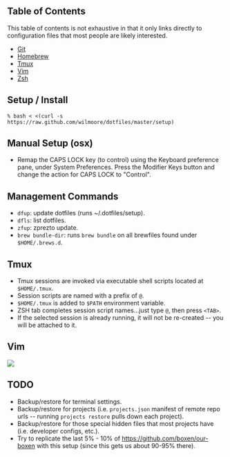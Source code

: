 ## Table of Contents

This table of contents is not exhaustive in that it only links directly to configuration files that most people are likely interested.

- [Git](active/.config/git/config)
- [Homebrew](active/.config/brew/bundles.d/github.com/wilmoore/brewfiles/wilmoore.brewfile)
- [Tmux](active/.tmux.conf)
- [Vim](active/.vim)
- [Zsh](active/.config/zsh)

## Setup / Install

    % bash < <(curl -s https://raw.github.com/wilmoore/dotfiles/master/setup)

## Manual Setup (osx)

- Remap the CAPS LOCK key (to control) using the Keyboard preference pane, under System Preferences. Press the Modifier Keys button and change the action for CAPS LOCK to "Control".

## Management Commands

- `dfup`: update dotfiles (runs ~/.dotfiles/setup).
- `dfls`: list dotfiles.
- `zfup`: zprezto update.
- `brew bundle-dir`: runs `brew bundle` on all brewfiles found under `$HOME/.brews.d`.

## Tmux

- Tmux sessions are invoked via executable shell scripts located at `$HOME/.tmux`.
- Session scripts are named with a prefix of `@`.
- `$HOME/.tmux` is added to `$PATH` environment variable.
- ZSH tab completes session script names...just type `@`, then press `<TAB>`.
- If the selected session is already running, it will not be re-created -- you will be attached to it.

## Vim

![](https://cloudup.com/clk96MiOHf4+)

## TODO

- Backup/restore for terminal settings.
- Backup/restore for projects (i.e. `projects.json` manifest of remote repo urls -- running `projects restore` pulls down each project).
- Backup/restore for those special hidden files that most projects have (i.e. developer configs, etc.).
- Try to replicate the last 5% - 10% of https://github.com/boxen/our-boxen with this setup (since this gets us about 90-95% there).

